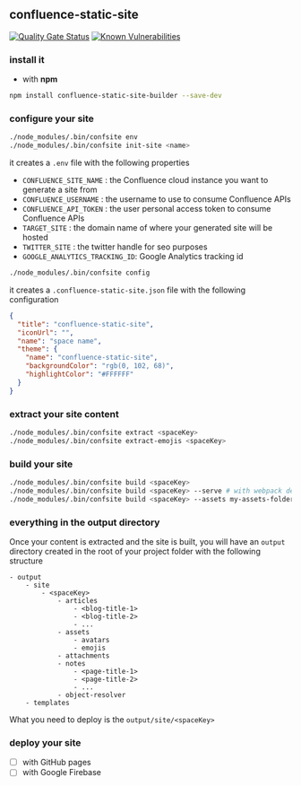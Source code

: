 ## confluence-static-site

[![Quality Gate Status](https://sonarcloud.io/api/project_badges/measure?project=viqueen_confluence-static-site&metric=alert_status)](https://sonarcloud.io/summary/new_code?id=viqueen_confluence-static-site)
[![Known Vulnerabilities](https://snyk.io/test/github/viqueen/confluence-static-site/badge.svg?targetFile=package.json)](https://snyk.io/test/github/viqueen/confluence-static-site?targetFile=package.json)

### install it

- with **npm**

```bash
npm install confluence-static-site-builder --save-dev
```

### configure your site

```bash
./node_modules/.bin/confsite env
./node_modules/.bin/confsite init-site <name>
```

it creates a `.env` file with the following properties

- `CONFLUENCE_SITE_NAME` : the Confluence cloud instance you want to generate a site from
- `CONFLUENCE_USERNAME` : the username to use to consume Confluence APIs
- `CONFLUENCE_API_TOKEN` : the user personal access token to consume Confluence APIs
- `TARGET_SITE` : the domain name of where your generated site will be hosted
- `TWITTER_SITE` : the twitter handle for seo purposes
- `GOOGLE_ANALYTICS_TRACKING_ID`: Google Analytics tracking id

```bash
./node_modules/.bin/confsite config
```

it creates a `.confluence-static-site.json` file with the following configuration

```json
{
  "title": "confluence-static-site",
  "iconUrl": "",
  "name": "space name",
  "theme": {
    "name": "confluence-static-site",
    "backgroundColor": "rgb(0, 102, 68)",
    "highlightColor": "#FFFFFF"
  }
}
```

### extract your site content

```bash
./node_modules/.bin/confsite extract <spaceKey>
./node_modules/.bin/confsite extract-emojis <spaceKey>
```

### build your site

```bash
./node_modules/.bin/confsite build <spaceKey>
./node_modules/.bin/confsite build <spaceKey> --serve # with webpack dev server
./node_modules/.bin/confsite build <spaceKey> --assets my-assets-folder # copy your assets to the site output assets (i.e. site logo ...)
```

### everything in the output directory

Once your content is extracted and the site is built, you will have an `output` directory created in
the root of your project folder with the following structure

```text
- output
    - site
        - <spaceKey>
            - articles
                - <blog-title-1>
                - <blog-title-2>
                - ...
            - assets
                - avatars
                - emojis
            - attachments
            - notes
                - <page-title-1>
                - <page-title-2>
                - ...
            - object-resolver
    - templates
```

What you need to deploy is the `output/site/<spaceKey>`

### deploy your site

- [ ] with GitHub pages
- [ ] with Google Firebase
